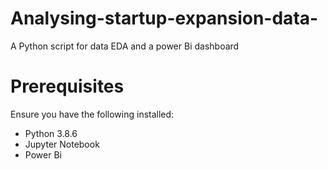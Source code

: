 # Analysing-startup-expansion-data-
A Python script for data EDA and a power Bi dashboard

# Prerequisites
Ensure you have the following installed:

- Python 3.8.6
- Jupyter Notebook
- Power Bi 
